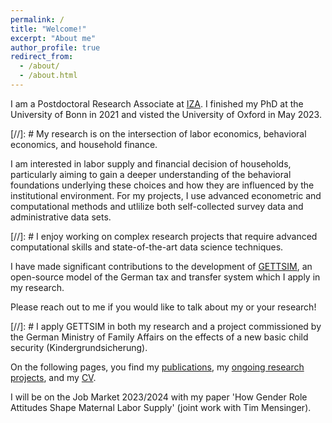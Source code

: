```yaml
---
permalink: /
title: "Welcome!"
excerpt: "About me"
author_profile: true
redirect_from:
  - /about/
  - /about.html
---
```


I am a Postdoctoral Research Associate at [IZA](https://www.iza.org/person/28688/christian-zimpelmann). I finished my PhD at the University of Bonn in 2021 and visted the University of Oxford in May 2023.

[//]: # My research is on the intersection of labor economics, behavioral economics, and household finance. 

I am interested in labor supply and financial decision of households, particularly aiming to gain a deeper understanding of the behavioral foundations underlying these choices and how they are influenced by the institutional environment. For my projects, I use advanced econometric and computational methods and utlilize both self-collected survey data and administrative data sets. 

[//]: # I enjoy working on complex research projects that require advanced computational skills and state-of-the-art data science techniques. 

I have made significant contributions to the development of [GETTSIM](https://github.com/iza-institute-of-labor-economics/gettsim), an open-source model of the German tax and transfer system which I apply in my research.

Please reach out to me if you would like to talk about my or your research!

[//]: # I apply GETTSIM in both my research and a project commissioned by the German Ministry of Family Affairs on the effects of a new basic child security (Kindergrundsicherung).

On the following pages, you find my [publications](publications), my [ongoing research projects](ongoing-research), and my [CV](cv).

I will be on the Job Market 2023/2024 with my paper 'How Gender Role Attitudes Shape Maternal Labor Supply' (joint work with Tim Mensinger).
